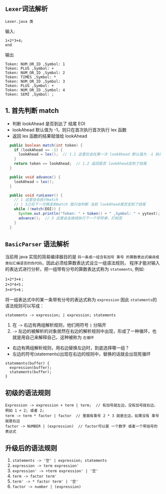 ## `Lexer`词法解析

`Lexer.java 类`

输入:

```
1+2*3+4;
end
```

输出

```
Token: NUM_OR_ID ,Symbol: 1
Token: PLUS ,Symbol: +
Token: NUM_OR_ID ,Symbol: 2
Token: TIMES ,Symbol: *
Token: NUM_OR_ID ,Symbol: 3
Token: PLUS ,Symbol: +
Token: NUM_OR_ID ,Symbol: 4
Token: SEMI ,Symbol: ;
```

## 1. 首先判断 match

- 判断 lookAhead 是否到达了 结尾 EOI
- lookAhead 默认值为 -1，则只在首次执行首次执行 lex 函数
- 返回 lex 函数的结果赋值给 lookAhead

```java
  public boolean match(int token) {
    if (lookAhead == -1) {
      lookAhead = lex();  // 1.1 这里仅会在第一次 lookAhead 默认值为 -1 执行
    }
    return token == lookAhead;  // 1.2 返回是否 lookAhead走到了结尾
  }

  public void advance() {
    lookAhead = lex();
  }

  public void runLexer() {
    // 1 这里会去执行match
    // | 3之后下一次再走到match 就只会判断 当前 lookAhead是否走到了结尾
    while (!match(EOI)) {
      System.out.println("Token: " + token() + " ,Symbol: " + yytext);  // 2 打印输出语句
      advance();  // 3 这里会去继续执行下一个字符串，打标签
    }
  }
```

## `BasicParser` 语法解析

当前用 java 实现的简易编译器目的是 `将一条或一组含有加号 乘号 的算数表达式编译成类似汇编语言的伪代码`，因此必须给算数表达式设立一组语法规则， 程序才能对输入的表达式进行分析，把一组带有分号的算数表达式称为 `statements`, 例如:

```
1+2*3+4；
2+3*4+5；
3+4*5+6；
```

将一组表达式中的某一条带有分号的表达式称为 `expression` 因此 `statements`的语法规则可以写成：

```
statements -> expression; | expression; statements
```

1. 在 `->` 右边有两组解析规则，他们用符号 `|` 分隔开
2. `->` 左边的被解析的对象居然在右边的解析规则中出现，形成了一种循环，也就是用自己来解释自己，这种被称为 `左循环`

- 右边有两组解析规则，用右边替换左边时，到底选择哪一组？
- 左边的符号(statements)出现在右边的规则中，替换的话就会出现死循环

```
statements(buffer) {
  expression(buffer);
  statements(buffer);
}
```

## 初级的语法规则

```
Expression -> expression + term | term;  // 有加号就左边，没有加号就右边，例如 1 + 2; 或者 2;
term -> term * factor | factor  // 里面有乘号 2 * 3 就是左边，如果没有 乘号就是右边
factor -> NUMBER | (expression)  // factor可以是 一个数字 或者一个带括号的 表达式
```

## 升级后的语法规则

1. `statements -> '空' | expression; statements`
2. `expression -> term expression'`
3. `expression' -> +term expression' | '空'`
4. `term -> factor term'`
5. `term' -> * factor term' | '空'`
6. `factor -> number | (expression)`

